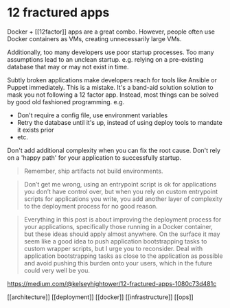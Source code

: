 # 12 fractured apps

Docker + [[12factor]] apps are a great combo. However, people often use Docker containers as VMs, creating unnecessarily large VMs.

Additionally, too many developers use poor startup processes. Too many assumptions lead to an unclean startup. e.g. relying on a pre-existing database that may or may not exist in time.

Subtly broken applications make developers reach for tools like Ansible or Puppet immediately. This is a mistake. It's a band-aid solution solution to mask you not following a 12 factor app. Instead, most things can be solved by good old fashioned programming. e.g.
- Don't require a config file, use environment variables
- Retry the database until it's up, instead of using deploy tools to mandate it exists prior
- etc. 

Don't add additional complexity when you can fix the root cause. Don't rely on a 'happy path' for your application to successfully startup.

>Remember, ship artifacts not build environments.

>Don’t get me wrong, using an entrypoint script is ok for applications you don’t have control over, but when you rely on custom entrypoint scripts for applications you write, you add another layer of complexity to the deployment process for no good reason.

>Everything in this post is about improving the deployment process for your applications, specifically those running in a Docker container, but these ideas should apply almost anywhere. On the surface it may seem like a good idea to push application bootstrapping tasks to custom wrapper scripts, but I urge you to reconsider. Deal with application bootstrapping tasks as close to the application as possible and avoid pushing this burden onto your users, which in the future could very well be you.

https://medium.com/@kelseyhightower/12-fractured-apps-1080c73d481c

[[architecture]]
[[deployment]]
[[docker]]
[[infrastructure]]
[[ops]]